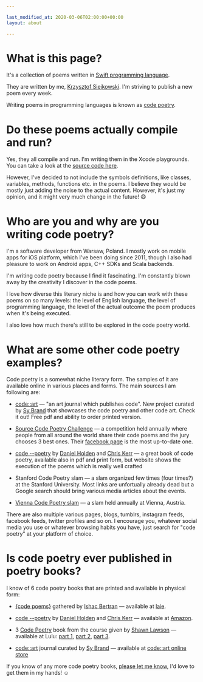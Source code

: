 ```yaml
---

last_modified_at: 2020-03-06T02:00:00+00:00
layout: about

---
```


# What is this page?

It's a collection of poems written in [Swift programming language](https://swift.org).

They are written by me, [Krzysztof Siejkowski](https://siejkowski.net). I'm striving to publish a new poem every week.

Writing poems in programming languages is known as [code poetry](https://en.wikipedia.org/wiki/Code_poetry).

# Do these poems actually compile and run?

Yes, they all compile and run. I'm writing them in the Xcode playgrounds. You can take a look at the [source code here](https://github.com/siejkowski/swiftpoetry.com/tree/gh-pages/playgrounds).

However, I've decided to not include the symbols definitions, like classes, variables, methods, functions etc. in the poems. I believe they would be mostly just adding the noise to the actual content. However, it's just my opinion, and it might very much change in the future! 😄

# Who are you and why are you writing code poetry?

I'm a software developer from Warsaw, Poland. I mostly work on mobile apps for iOS platform, which I've been doing since 2011, though I also had pleasure to work on Android apps, C++ SDKs and Scala backends.

I'm writing code poetry because I find it fascinating. I'm constantly blown away by the creativity I discover in the code poems. 

I love how diverse this literary niche is and how you can work with these poems on so many levels: the level of English language, the level of programming language, the level of the actual outcome the poem produces when it's being executed. 

I also love how much there's still to be explored in the code poetry world.

# What are some other code poetry examples?

Code poetry is a somewhat niche literary form. The samples of it are available online in various places and forms. The main sources I am following are:  

* [code::art](https://code-art.xyz) — "an art journal which publishes code". New project curated by [Sy Brand](https://twitter.com/TartanLlama) that showcases the code poetry and other code art. Check it out! Free pdf and ability to order printed version.

* [Source Code Poetry Challenge](http://sourcecodepoetry.com) — a competition held annually where people from all around the world share their code poems and the jury chooses 3 best ones. Their [facebook page](https://www.facebook.com/CodePoetry/) is the most up-to-date one.  

* [code \-\-poetry](http://code-poetry.com) by [Daniel Holden](http://theorangeduck.com) and [Chris Kerr](https://www.chriskerrpoet.com) — a great book of code poetry, available also in pdf and print form, but website shows the execution of the poems which is really well crafted

* Stanford Code Poetry slam — a slam organized few times (four times?) at the Stanford University. Most links are unfortually already dead but a Google search should bring various media articles about the events.  

* [Vienna Code Poetry slam](https://codepoetry.at) — a slam held annually at Vienna, Austria.  


There are also multiple various pages, blogs, tumblrs, instagram feeds, facebook feeds, twitter profiles and so on. I encourage you, whatever social media you use or whatever browsing habits you have, just search for "code poetry" at your platform of choice.

# Is code poetry ever published in poetry books?

I know of 6 code poetry books that are printed and available in physical form:  

* [{code poems}](http://code-poems.com/book.html) gathered by [Ishac Bertran](http://ishback.com) — available at [laie]( https://www.laie.es/en/book/code-poems/9789208593613/599370).  

* [code \-\-poetry](http://code-poetry.com) by [Daniel Holden](http://theorangeduck.com) and [Chris Kerr](https://www.chriskerrpoet.com) — available at [Amazon](https://www.amazon.co.uk/code--poetry-Mr-Daniel-Holden/dp/1539005232).  

* 3 [Code Poetry](http://www.shawnlawson.com/portfolio/code-poetry-book/) book from the course given by [Shawn Lawson](http://www.shawnlawson.com/bio/) — available at Lulu: [part 1](http://www.lulu.com/shop/shawn-lawson/code-poetry/paperback/product-22631349.html), [part 2](http://www.lulu.com/shop/shawn-lawson/code-poetry-2/paperback/product-23603260.html), [part 3](http://www.lulu.com/shop/shawn-lawson/code-poetry-3/paperback/product-24405071.html).  

* [code::art](https://code-art.xyz) journal curated by [Sy Brand](https://twitter.com/TartanLlama) — available at [code::art online store](https://codeartjournal.bigcartel.com)

If you know of any more code poetry books, [please let me know](https://twitter.com/_siejkowski), I'd love to get them in my hands! ☺️

